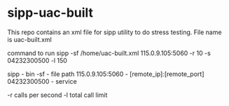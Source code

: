 # sipp-uac-built
This repo contains an xml file for sipp utility to do stress testing.
File name is uac-built.xml

command to run 
sipp -sf /home/uac-built.xml 115.0.9.105:5060 -r 10 -s 04232300500 -l 150


sipp - bin
-sf - file path
115.0.9.105:5060 - [remote_ip]:[remote_port]
04232300500 - service

-r  calls per second
-l   total call limit
